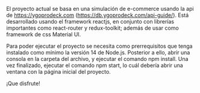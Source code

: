 El proyecto actual se basa en una simulación de e-commerce usando la api de https://ygoprodeck.com (https://db.ygoprodeck.com/api-guide/). Está desarrollado usando el framework reactjs, en conjunto con librerías importantes como react-router y redux-toolkit; además de usar como framework de css Material UI.

Para poder ejecutar el proyecto se necesita como prerrequisitos que tenga instalado como mínimo la versión 14 de Node.js. Posterior a ello, abrir una consola en la carpeta del archivo, y ejecutar el comando npm install. Una vez finalizado, ejecutar el comando npm start, lo cuál debería abrir una ventana con la página inicial del proyecto.

¡Que disfrute!
